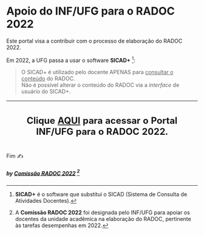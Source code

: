 # Apoio do INF/UFG para o RADOC 2022

Este portal visa a contribuir com o processo de elaboração do RADOC 2022.

Em 2022, a UFG passa a usar o software **SICAD+** [^1]:
> O SICAD+ é utilizado pelo docente APENAS para <ins>consultar o conteúdo</ins> do RADOC.<br>Não é possível alterar o conteúdo do RADOC via a _interface_ de usuário do SICAD+.

|<H2>Clique [AQUI](./doc/painel.md#painel-visão-geral/) para acessar o **Portal INF/UFG para o RADOC 2022**.</H2>|
|-|

[^1]: **SICAD+** é o software que substitui o SICAD (Sistema de Consulta de Atividades Docentes).
[^2]: A **Comissão RADOC 2022** foi designada pelo INF/UFG para apoiar os docentes da unidade acadêmica na elaboração do RADOC, pertinente às tarefas desempenhas em 2022.

Fim &#9997;
##### by [Comissão RADOC 2022](./doc/x-index.md#comissão-radoc-2022) [^2]
